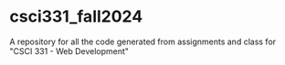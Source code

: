 # csci331_fall2024
A repository for all the code generated from assignments and class for "CSCI 331 - Web Development"
